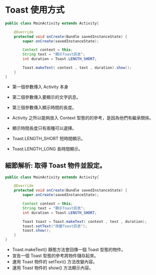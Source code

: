# Toast 使用方式

```java
public class MainActivity extends Activity{

    @Override
    protected void onCreate(Bundle savedInstanceState) {
        super.onCreate(savedInstanceState);

        Context context = this;
        String text = "顯示Toast訊息";
        int duration = Toast.LENGTH_SHORT;

        Toast.makeText( context , text , duration).show();
    }
}

```

* 第一個參數傳入 Activity 本身
* 第二個參數傳入要顯示的文字訊息。
* 第三個參數傳入顯示時間的長度。


* Activity 之所以能夠放入 Context 型態的的參考，是因為他們有繼承關係。
* 顯示時間長度只有兩種可以選擇。
* Toast.LENGTH_SHORT 短時間顯示。
* Toast.LENGTH_LONG 長時間顯示。


## 細節解析: 取得 Toast 物件並設定。

```java
public class MainActivity extends Activity{

    @Override
    protected void onCreate(Bundle savedInstanceState) {
        super.onCreate(savedInstanceState);

        Context context = this;
        String text = "顯示Toast訊息";
        int duration = Toast.LENGTH_SHORT;

        Toast toast = Toast.makeText( context , text , duration);
        toast.setText("改變Toast訊息");
        toast.show();
    }
}

```
* Toast.makeText() 靜態方法會回傳一個 Toast 型態的物件。
* 宣告一個 Toast 型態的參考將物件儲存起來。
* 運用 Toast 物件的 setText() 方法改變內容。
* 運用 Toast 物件的 show() 方法顯示內容。

